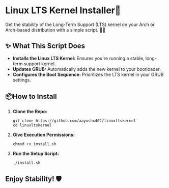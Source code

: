 <h1>Linux LTS Kernel Installer🚀</h1>

<p>Get the stability of the Long-Term Support (LTS) kernel on your Arch or Arch-based distribution with a simple script. 🧑‍💻</p>

<h2>✨ What This Script Does</h2>
<ul>
  <li><strong>Installs the Linux LTS Kernel:</strong> Ensures you're running a stable, long-term support kernel.</li>
  <li><strong>Updates GRUB:</strong> Automatically adds the new kernel to your bootloader.</li>
  <li><strong>Configures the Boot Sequence:</strong> Prioritizes the LTS kernel in your GRUB settings.</li>
</ul>

<h2>📦How to Install</h2>
<ol>
  <li><strong>Clone the Repo:</strong>
    <pre><code>git clone https://github.com/aayushx402/linuxltskernel
cd linuxltskernel</code></pre>
  </li>
  <li><strong>Give Execution Permissions:</strong>
    <pre><code>chmod +x install.sh</code></pre>
  </li>
  <li><strong>Run the Setup Script:</strong>
    <pre><code>./install.sh</code></pre>
  </li>
</ol>

<h2>Enjoy Stability! 🛡️</h2>

